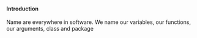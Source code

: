 #### Introduction
Name are everywhere in software. We name our variables, our functions, our arguments, class and package  